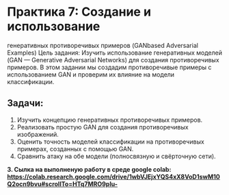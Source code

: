 # Практика 7: Создание и использование

генеративных противоречивых примеров (GANbased
Adversarial Examples)
Цель задания:
Изучить использование генеративных моделей (GAN — Generative Adversarial Networks) для
создания противоречивых примеров. В этом задании мы создадим противоречивые примеры с
использованием GAN и проверим их влияние на модели классификации.

## Задачи:

1. Изучить концепцию генеративных противоречивых примеров.
2. Реализовать простую GAN для создания противоречивых изображений.
3. Оценить точность моделей классификации на противоречивых примерах, созданных с
помощью GAN.
4. Сравнить атаку на обе модели (полносвязную и свёрточную сети).


**3. Сылка на выполненую работу в среде google colab: https://colab.research.google.com/drive/1wbVJEjxYQS4xX8VoD1swM10Q2ocn9bvu#scrollTo=HTq7MRO9pIu-** 

